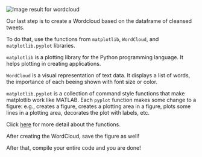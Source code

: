 <!--title={Displaying Word Cloud}-->

![Image result for wordcloud](https://cdn.pixabay.com/photo/2015/03/18/20/26/word-cloud-679939_960_720.png)

Our last step is to create a Wordcloud based on the dataframe of cleansed tweets.

To do that, use the functions from `matplotlib`, `WordCloud`, and `matplotlib.pyplot` libraries. 

`matplotlib` is a plotting library for the Python programming language. It helps plotting in creating applications.

`WordCloud` is a visual representation of text data. It displays a list of words, the importance of each beeing shown with font size or color. 

`matplotlib.pyplot` is a collection of command style functions that make matplotlib work like MATLAB. Each `pyplot` function makes some change to a figure: e.g., creates a figure, creates a plotting area in a figure, plots some lines in a plotting area, decorates the plot with labels, etc.

Click [here](https://matplotlib.org/3.1.1/api/pyplot_summary.html) for more detail about the functions.

After creating the WordCloud, save the figure as well!

After that, compile your entire code and you are done!
